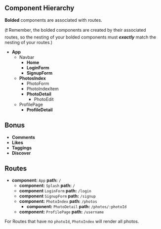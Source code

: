 ## Component Hierarchy

**Bolded** components are associated with routes.

(:exclamation: Remember, the bolded components are created by their
associated routes, so the nesting of your bolded components must
_**exactly**_ match the nesting of your routes.)

* **App**
  * Navbar
    * **Home**
    * **LoginForm**
    * **SignupForm**
  * **PhotosIndex**
    * PhotoForm
    * PhotoIndexItem
    * **PhotoDetail**
      * PhotoEdit
  * ProfilePage
    * **ProfileDetail**

## Bonus
* **Comments**
* **Likes**
* **Taggings**
* **Discover**

## Routes

* **component:** `App` **path:** `/`
  * **component:** `Splash` **path:** `/`
  * **component** `LoginForm` **path:** `/login`
  * **component** `SignupForm` **path:** `/signup`
  * **component:** `PhotoIndex` **path:** `/photos`
    * **component:** `PhotoDetail` **path:** `/photos/:photoId`
  * **component:** `ProfilePage` **path:** `/username`

For Routes that have no `photoId`, `PhotoIndex` will render all
photos.
